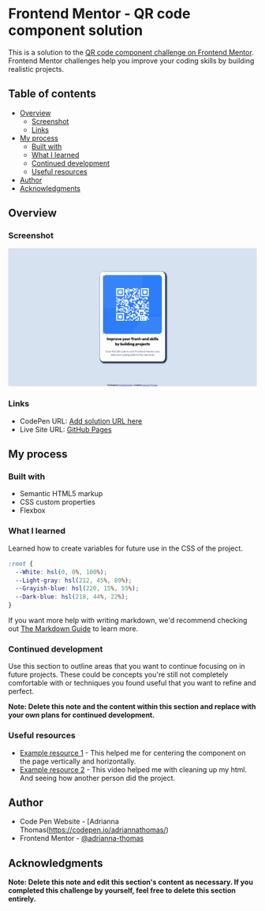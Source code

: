 # Frontend Mentor - QR code component solution

This is a solution to the [QR code component challenge on Frontend Mentor](https://www.frontendmentor.io/challenges/qr-code-component-iux_sIO_H). Frontend Mentor challenges help you improve your coding skills by building realistic projects. 

## Table of contents

- [Overview](#overview)
  - [Screenshot](#screenshot)
  - [Links](#links)
- [My process](#my-process)
  - [Built with](#built-with)
  - [What I learned](#what-i-learned)
  - [Continued development](#continued-development)
  - [Useful resources](#useful-resources)
- [Author](#author)
- [Acknowledgments](#acknowledgments)



## Overview

### Screenshot

![](https://github.com/adrianna-thomas/qr-code-component/blob/d2c2b32f85002b336c4f170e37304defb82b6766/qr-code-component-screenshot.png)

### Links

- CodePen URL: [Add solution URL here](https://codepen.io/adriannathomas/pen/ExoWKOe)
- Live Site URL: [GitHub Pages](https://adrianna-thomas.github.io/qr-code-component/)

## My process

### Built with

- Semantic HTML5 markup
- CSS custom properties
- Flexbox


### What I learned

Learned how to create variables for future use in the CSS of the project.


```css
:root {
  --White: hsl(0, 0%, 100%);
  --Light-gray: hsl(212, 45%, 89%);
  --Grayish-blue: hsl(220, 15%, 55%);
  --Dark-blue: hsl(218, 44%, 22%);
}
```

If you want more help with writing markdown, we'd recommend checking out [The Markdown Guide](https://www.markdownguide.org/) to learn more.


### Continued development

Use this section to outline areas that you want to continue focusing on in future projects. These could be concepts you're still not completely comfortable with or techniques you found useful that you want to refine and perfect.

**Note: Delete this note and the content within this section and replace with your own plans for continued development.**

### Useful resources

- [Example resource 1](https://stackoverflow.com/questions/31697269/center-divs-in-body-horizontally-and-vertically-with-flexbox) - This helped me for centering the component on the page vertically and horizontally. 
- [Example resource 2](https://www.youtube.com/watch?v=5BBYPntB-GY&ab_channel=MrCoder) - This video helped me with cleaning up my html. And seeing how another person did the project. 


## Author

- Code Pen Website - [Adrianna Thomas(https://codepen.io/adriannathomas/)
- Frontend Mentor - [@adrianna-thomas](https://www.frontendmentor.io/profile/adrianna-thomas)


## Acknowledgments



**Note: Delete this note and edit this section's content as necessary. If you completed this challenge by yourself, feel free to delete this section entirely.**
